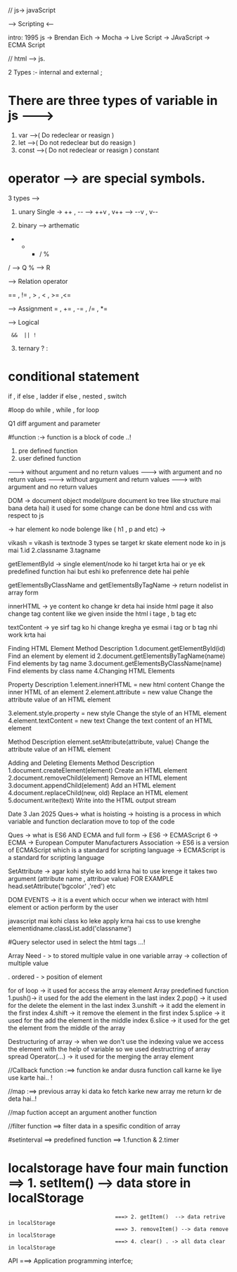 // js-> javaScript

--> Scripting <-- 

intro:
1995 js -> Brendan Eich
-> Mocha 
-> Live Script 
-> JAvaScript
-> ECMA Script

// html --> js.

  2 Types :- internal and external ;

 # There are three types of variable in js --->
  1. var -->( Do redeclear or reasign )
  2. let  -->( Do not redeclear but do reasign )
  3. const -->( Do not  redeclear or reasign ) constant 

  # operator --> are special symbols.

  3 types --> 
  1. unary 
          Single -> ++ , -- 
          --> ++v , v++ 
          --> --v , v--

 2. binary 
   --> arthematic 
   + - * / % 

   / --> Q
   % --> R

   --> Relation operator 

   == , != , > , < , >= ,<=

   --> Assignment 
   = , += , -= , /= , *= 

   --> Logical 

     &&  || ! 

3. ternary 
  ? : 

  # conditional statement 
  if , if else , ladder if else  , nested , switch
  

  #loop
  do while , while , for loop 

  Q1 diff argument and parameter 

  #function :-> function is a block of code ..!
1. pre defined function 
2. user defined function 
 
 ---> without argument and no return values 
---> with argument and no return values 
---> without argument and  return values 
---> with argument and no return values 

DOM -> document object model(pure document ko tree like structure mai bana deta hai)
it used for some change can be done html and css with respect to js

-> har element ko node bolenge like ( h1 , p and etc) ->

vikash 
= vikash is textnode
3 types se target kr skate element node ko in js mai
1.id 2.classname 3.tagname

getElementById -> single element/node ko hi target krta hai or ye ek predefined function hai but eshi ko prefenrence dete hai pehle

getElementsByClassName and getElementsByTagName -> return nodelist in array form

innerHTML -> ye content ko change kr deta hai inside html page it also change tag content like we given inside the html i tage , b tag etc

textContent -> ye sirf tag ko hi change kregha ye esmai i tag or b tag nhi work krta hai

Finding HTML Element
Method Description
1.document.getElementById(id) Find an element by element id 2.document.getElementsByTagName(name) Find elements by tag name 3.document.getElementsByClassName(name) Find elements by class name 4.Changing HTML Elements

Property Description
1.element.innerHTML = new html content Change the inner HTML of an element 2.element.attribute = new value Change the attribute value of an HTML element

3.element.style.property = new style Change the style of an HTML element 4.element.textContent = new text Change the text content of an HTML element

Method Description
element.setAttribute(attribute, value) Change the attribute value of an HTML element

Adding and Deleting Elements
Method Description
1.document.createElement(element) Create an HTML element 2.document.removeChild(element) Remove an HTML element 3.document.appendChild(element) Add an HTML element 4.document.replaceChild(new, old) Replace an HTML element 5.document.write(text) Write into the HTML output stream

Date 3 Jan 2025
Ques-> what is hoisting -> hoisting is a process in which variable and function declaration move to top of the code

Ques -> what is ES6 AND ECMA and full form -> ES6 -> ECMAScript 6 -> ECMA -> European Computer Manufacturers Association -> ES6 is a version of ECMAScript which is a standard for scripting language -> ECMAScript is a standard for scripting language

SetAttribute -> agar kohi style ko add krna hai to use krenge it takes two argument (attribute name , attribue value) FOR EXAMPLE
head.setAttribute('bgcolor' ,'red') etc

DOM EVENTS -> it is a event which occur when we interact with html element
or action perform by the user

javascript mai kohi class ko leke apply krna hai css to use krenghe
elementidname.classList.add('classname')


  #Query selector used in select the html tags ...!


  Array
Need - > to stored multiple value in one variable array -> collection of multiple value

. ordered - > position of element

for of loop -> it used for access the array element
Array predefined function
1.push()-> it used for the add the element in the last index 2.pop() -> it used for the delete the element in the last index 3.unshift -> it add the element in the first index 4.shift -> it remove the element in the first index 5.splice -> it used for the add the element in the middle index 6.slice -> it used for the get the element from the middle of the array

Destructuring of array -> when we don't use the indexing value we access the element with the help of variable so we used destructring of array
spread Operator(...) -> it used for the merging the array element

//Callback function :==> function ke andar dusra function call karne ke liye use karte hai.. !

//map :==> previous array ki data ko fetch karke new array me return kr de deta hai..!

//map fuction accept an argument another function 

//filter function ==> filter data in a spesific condition of array 

  
#setinterval ==>  predefined function ==> 1.function & 2.timer 

# localstorage have four main function ==> 1. setItem() --> data store in localStorage
                                      ===> 2. getItem()  --> data retrive in localStorage 
                                      ===> 3. removeItem() --> data remove in localStorage 
                                      ===> 4. clear() . -> all data clear in localStorage 


API ===> Application programming interfce;










